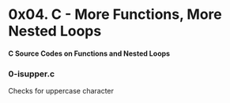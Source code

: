 # 0x04. C - More Functions, More Nested Loops
#### C Source Codes on Functions and Nested Loops

### 0-isupper.c
Checks for uppercase character

###


